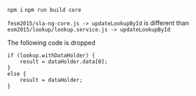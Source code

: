 

`npm i`
`npm run build core`


`fesm2015/sla-ng-core.js -> updateLookupById` is different than `esm2015/lookup/lookup.service.js -> updateLookupById`

The following code is dropped

```
if (lookup.withDataHolder) {
    result = dataHolder.data[0];
}
else {
    result = dataHolder;
}
```
